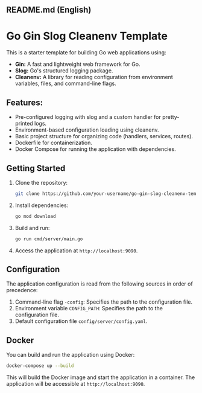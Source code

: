 ## README.md (English)

# Go Gin Slog Cleanenv Template

This is a starter template for building Go web applications using:

* **Gin:** A fast and lightweight web framework for Go.
* **Slog:** Go's structured logging package.
* **Cleanenv:** A library for reading configuration from environment variables, files, and command-line flags.

## Features:

* Pre-configured logging with slog and a custom handler for pretty-printed logs.
* Environment-based configuration loading using cleanenv.
* Basic project structure for organizing code (handlers, services, routes).
* Dockerfile for containerization.
* Docker Compose for running the application with dependencies.

## Getting Started

1. Clone the repository:
   ```bash
   git clone https://github.com/your-username/go-gin-slog-cleanenv-template.git
   ```
2. Install dependencies:
   ```bash
   go mod download
   ```
3. Build and run:
   ```bash
   go run cmd/server/main.go
   ```
4. Access the application at `http://localhost:9090`.

## Configuration

The application configuration is read from the following sources in order of precedence:

1. Command-line flag `-config`: Specifies the path to the configuration file.
2. Environment variable `CONFIG_PATH`: Specifies the path to the configuration file.
3. Default configuration file `config/server/config.yaml`.

## Docker

You can build and run the application using Docker:

```bash
docker-compose up --build
```

This will build the Docker image and start the application in a container. The application will be accessible at `http://localhost:9090`.



